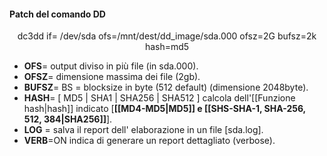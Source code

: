
#### Patch del comando DD

$$\text{dc3dd if= /dev/sda ofs=/mnt/dest/dd\_image/sda.000 ofsz=2G bufsz=2k hash=md5}$$
  
  
- **OFS**= output diviso in più file (in sda.000).
- **OFSZ**= dimensione massima dei file (2gb).
- **BUFSZ**= BS = blocksize in byte (512 default) (dimensione 2048byte).
- **HASH**= \[ MD5 | SHA1 | SHA256 | SHA512 ] calcola dell'[[Funzione hash|hash]] indicato \[**[[MD4-MD5|MD5]] e [[SHS-SHA-1, SHA-256, 512, 384|SHA256]]**].
- **LOG** = salva il report dell' elaborazione in un file \[sda.log].
- **VERB**=ON indica di generare un report dettagliato (verbose).
	

